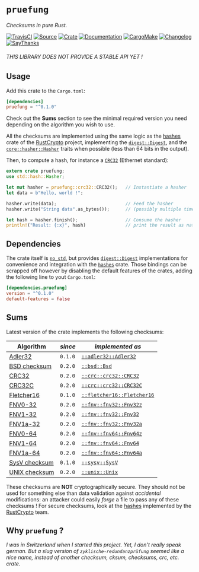 # `pruefung`

*Checksums in pure Rust.*

[![TravisCI](https://img.shields.io/travis/althonos/pruefung/master.svg?maxAge=600&style=flat-square)](https://travis-ci.org/althonos/pruefung/branches)
[![Source](https://img.shields.io/badge/source-GitHub-303030.svg?maxAge=86400&style=flat-square)](https://github.com/althonos/pruefung)
[![Crate](https://img.shields.io/crates/v/pruefung.svg?maxAge=86400&style=flat-square)](https://crates.io/crates/pruefung)
[![Documentation](https://img.shields.io/badge/docs-latest-4d76ae.svg?maxAge=86400&style=flat-square)](https://docs.rs/pruefung)
[![CargoMake](https://img.shields.io/badge/built%20with-cargo--make-yellow.svg?maxAge=86400&style=flat-square)](https://sagiegurari.github.io/cargo-make)
[![Changelog](https://img.shields.io/badge/keep%20a-changelog-8A0707.svg?maxAge=86400&style=flat-square)](http://keepachangelog.com/)
[![SayThanks](https://img.shields.io/badge/say-thanks!-1EAEDB.svg?maxAge=86400&style=flat-square)](https://saythanks.io/to/althonos)

###### THIS LIBRARY DOES NOT PROVIDE A STABLE API YET !

## Usage

Add this crate to the `Cargo.toml`:

```toml
[dependencies]
pruefung = "^0.1.0"
```

Check out the **Sums** section to see the minimal required version you need
depending on the algorithm you wish to use.

All the checksums are implemented using the same logic as the [hashes][1] crate
of the [RustCrypto][2] project, implementing the [`digest::Digest`][3], and the
[`core::hasher::Hasher`][4] traits when possible (less than 64 bits in the
output).

Then, to compute a hash, for instance a [`CRC32`][5] (Ethernet standard):

```rust
extern crate pruefung;
use std::hash::Hasher;

let mut hasher = pruefung::crc32::CRC32();   // Instantiate a hasher
let data = b"Hello, world !";

hasher.write(data);                          // Feed the hasher
hasher.write("String data".as_bytes());      // (possibly multiple times)

let hash = hasher.finish();                  // Consume the hasher
println!("Result: {:x}", hash)               // print the result as native hex
```


## Dependencies

The crate itself is [`no_std`][6], but provides [`digest::Digest`][3] implementations
for convenience and integration with the [`hashes`][1] crate. Those bindings can
be scrapped off however by disabling the default features of the crates, adding
the following line to yout `Cargo.toml`:

```toml
[dependencies.pruefung]
version = "^0.1.0"
default-features = false
```


## Sums

Latest version of the crate implements the following checksums:

Algorithm           | *since* | *implemented as*
------------------- | ------- | --------
[Adler32][7]        | `0.1.0` | [`::adler32::Adler32`][15]
[BSD checksum][8]   | `0.2.0` | [`::bsd::Bsd`][16]
[CRC32][5]          | `0.2.0` | [`::crc::crc32::CRC32`][17]
[CRC32C][5]         | `0.2.0` | [`::crc::crc32::CRC32C`][18]
[Fletcher16][9]     | `0.1.0` | [`::fletcher16::Fletcher16`][19]
[FNV0-32][10]       | `0.2.0` | [`::fnv::fnv32::Fnv32z`][20]
[FNV1-32][11]       | `0.2.0` | [`::fnv::fnv32::Fnv32`][21]
[FNV1a-32][12]      | `0.2.0` | [`::fnv::fnv32::Fnv32a`][22]
[FNV0-64][10]       | `0.2.0` | [`::fnv::fnv64::Fnv64z`][23]
[FNV1-64][11]       | `0.2.0` | [`::fnv::fnv64::Fnv64`][24]
[FNV1a-64][12]      | `0.2.0` | [`::fnv::fnv64::Fnv64a`][25]
[SysV checksum][13] | `0.1.0` | [`::sysv::SysV`][26]
[UNIX checksum][14] | `0.2.0` | [`::unix::Unix`][27]


These checksums are **NOT** cryptographically secure. They should not be used
for something else than data validation against *accidental* modifications:
an attacker could easily *forge* a file to pass any of these checksums ! For
secure checksums, look at the [hashes][1] implemented by the [RustCrypto][2]
team.


## Why `pruefung` ?

*I was in Switzerland when I started this project. Yet, I don't really speak
german. But a slug version of `zyklische-redundanzprüfung` seemed like a nice
name, instead of another checksum, cksum, checksums, crc, etc. crate.*

<!-- General links -->
[1]: https://github.com/RustCrypto/hashes
[2]: https://github.com/RustCrypto
[3]: https://docs.rs/digest/*/digest/trait.Digest.html
[4]: https://doc.rust-lang.org/core/hash/trait.Hasher.html
[5]: https://en.wikipedia.org/wiki/Cyclic_redundancy_check
[6]: https://doc.rust-lang.org/1.11.0/book/no-stdlib.html

<!-- Wikipedia checksum articles -->
[7]: https://en.wikipedia.org/wiki/Adler-32
[8]: https://en.wikipedia.org/wiki/BSD_checksum
[9]: https://en.wikipedia.org/wiki/Fletcher%27s_checksum
[10]: https://en.wikipedia.org/wiki/Fowler-Noll-Vo_hash_function#FNV-0_hash_.28deprecated.29
[11]: https://en.wikipedia.org/wiki/Fowler-Noll-Vo_hash_function#FNV-1_hash
[12]: https://en.wikipedia.org/wiki/Fowler-Noll-Vo_hash_function#FNV-1a_hash
[13]: https://en.wikipedia.org/wiki/SYSV_checksum
[14]: https://en.wikipedia.org/wiki/Cksum

<!-- API documentation -->
[15]: https://docs.rs/pruefung/*/pruefung/adler32/struct.Adler32.html
[16]: https://docs.rs/pruefung/*/pruefung/bsd/struct.Bsd.html
[17]: https://docs.rs/pruefung/*/pruefung/crc/crc32/struct.Crc32.html
[18]: https://docs.rs/pruefung/*/pruefung/crc/crc32/struct.Crc32c.html
[19]: https://docs.rs/pruefung/*/pruefung/fletcher16/struct.Fletcher16.html
[20]: https://docs.rs/pruefung/*/pruefung/fnv/fnv32/struct.Fnv32z.html
[21]: https://docs.rs/pruefung/*/pruefung/fnv/fnv32/struct.Fnv32.html
[22]: https://docs.rs/pruefung/*/pruefung/fnv/fnv32/struct.Fnv32a.html
[23]: https://docs.rs/pruefung/*/pruefung/fnv/fnv64/struct.Fnv64z.html
[24]: https://docs.rs/pruefung/*/pruefung/fnv/fnv64/struct.Fnv64.html
[25]: https://docs.rs/pruefung/*/pruefung/fnv/fnv64/struct.Fnv64a.html
[26]: https://docs.rs/pruefung/*/pruefung/sysv/struct.SysV.html
[27]: https://docs.rs/pruefung/*/pruefung/unix/struct.Unix.html

